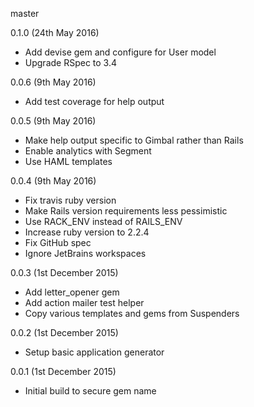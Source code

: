 master

0.1.0 (24th May 2016)

* Add devise gem and configure for User model
* Upgrade RSpec to 3.4

0.0.6 (9th May 2016)

* Add test coverage for help output

0.0.5 (9th May 2016)

* Make help output specific to Gimbal rather than Rails
* Enable analytics with Segment
* Use HAML templates

0.0.4 (9th May 2016)

* Fix travis ruby version
* Make Rails version requirements less pessimistic
* Use RACK_ENV instead of RAILS_ENV
* Increase ruby version to 2.2.4
* Fix GitHub spec
* Ignore JetBrains workspaces

0.0.3 (1st December 2015)

* Add letter_opener gem
* Add action mailer test helper
* Copy various templates and gems from Suspenders

0.0.2 (1st December 2015)

* Setup basic application generator

0.0.1 (1st December 2015)

* Initial build to secure gem name

